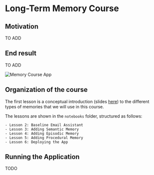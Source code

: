 # Long-Term Memory Course

## Motivation 

TO ADD 

## End result

TO ADD 

![Memory Course App](img/memory_course_email.png)

## Organization of the course

The first lesson is a conceptual introduction (slides [here](https://docs.google.com/presentation/d/1zdVyTUydRkgrSx_ZzlNuuKYapy6dTkHKkqYLdcxtTIQ/edit?usp=sharing)) to the different types of memories that we will use in this course.

The lessons are shown in the `notebooks` folder, structured as follows:

```
- Lesson 2: Baseline Email Assistant
- Lesson 3: Adding Semantic Memory
- Lesson 4: Adding Episodic Memory
- Lesson 5: Adding Procedural Memory
- Lesson 6: Deploying the App
```

## Running the Application

TODO